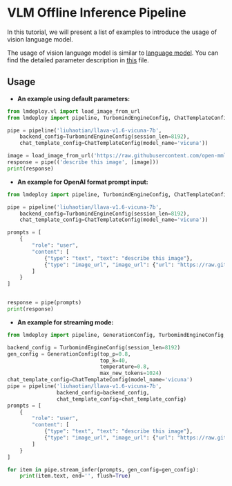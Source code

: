 # VLM Offline Inference Pipeline

In this tutorial, we will present a list of examples to introduce the usage of vision language model.

The usage of vision language model is similar to [language model](./pipeline.md). You can find the detailed parameter description in [this](https://github.com/InternLM/lmdeploy/blob/main/lmdeploy/messages.py) file.

## Usage

- **An example using default parameters:**

```python
from lmdeploy.vl import load_image_from_url
from lmdeploy import pipeline, TurbomindEngineConfig, ChatTemplateConfig

pipe = pipeline('liuhaotian/llava-v1.6-vicuna-7b',
    backend_config=TurbomindEngineConfig(session_len=8192),
    chat_template_config=ChatTemplateConfig(model_name='vicuna'))

image = load_image_from_url('https://raw.githubusercontent.com/open-mmlab/mmdeploy/main/demo/resources/human-pose.jpg')
response = pipe(('describe this image', [image]))
print(response)
```

- **An example for OpenAI format prompt input:**

```python
from lmdeploy import pipeline, TurbomindEngineConfig, ChatTemplateConfig

pipe = pipeline('liuhaotian/llava-v1.6-vicuna-7b',
    backend_config=TurbomindEngineConfig(session_len=8192),
    chat_template_config=ChatTemplateConfig(model_name='vicuna'))

prompts = [
    {
        "role": "user",
        "content": [
            {"type": "text", "text": "describe this image"},
            {"type": "image_url", "image_url": {"url": "https://raw.githubusercontent.com/open-mmlab/mmdeploy/main/demo/resources/human-pose.jpg"}}
        ]
    }
]


response = pipe(prompts)
print(response)
```

- **An example for streaming mode:**

```python
from lmdeploy import pipeline, GenerationConfig, TurbomindEngineConfig, ChatTemplateConfig

backend_config = TurbomindEngineConfig(session_len=8192)
gen_config = GenerationConfig(top_p=0.8,
                              top_k=40,
                              temperature=0.8,
                              max_new_tokens=1024)
chat_template_config=ChatTemplateConfig(model_name='vicuna')
pipe = pipeline('liuhaotian/llava-v1.6-vicuna-7b',
                backend_config=backend_config,
                chat_template_config=chat_template_config)
prompts = [
    {
        "role": "user",
        "content": [
            {"type": "text", "text": "describe this image"},
            {"type": "image_url", "image_url": {"url": "https://raw.githubusercontent.com/open-mmlab/mmdeploy/main/demo/resources/human-pose.jpg"}}
        ]
    }
]

for item in pipe.stream_infer(prompts, gen_config=gen_config):
    print(item.text, end='', flush=True)
```
